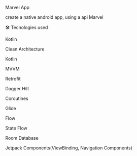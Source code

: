 Marvel App

create a native android app, using a api Marvel 


🛠️ Tecnologies used

Kotlin

Clean Architecture

Kotlin

MVVM

Retrofit

Dagger Hilt

Coroutines

Glide

Flow

State Flow

Room Database

Jetpack Components(ViewBinding, Navigation Components)
